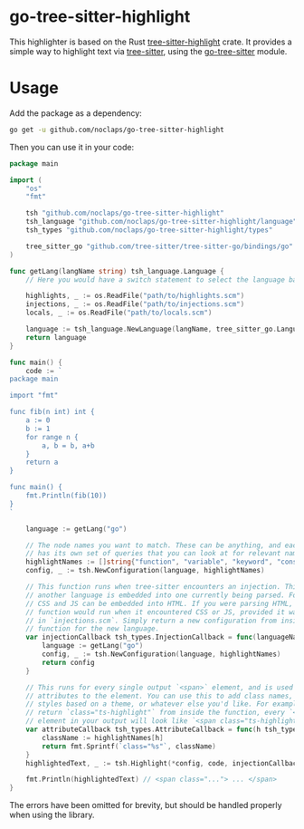 # go-tree-sitter-highlight

This highlighter is based on the Rust [tree-sitter-highlight](https://crates.io/crates/tree-sitter-highlight) crate. It provides a simple way to highlight text via [tree-sitter](https://github.com/tree-sitter/tree-sitter), using the [go-tree-sitter](https://github.com/tree-sitter/go-tree-sitter) module.

# Usage

Add the package as a dependency:

```sh
go get -u github.com/noclaps/go-tree-sitter-highlight
```

Then you can use it in your code:

```go
package main

import (
	"os"
	"fmt"

	tsh "github.com/noclaps/go-tree-sitter-highlight"
	tsh_language "github.com/noclaps/go-tree-sitter-highlight/language"
	tsh_types "github.com/noclaps/go-tree-sitter-highlight/types"

	tree_sitter_go "github.com/tree-sitter/tree-sitter-go/bindings/go"
)

func getLang(langName string) tsh_language.Language {
	// Here you would have a switch statement to select the language based on `langName`.

	highlights, _ := os.ReadFile("path/to/highlights.scm")
	injections, _ := os.ReadFile("path/to/injections.scm")
	locals, _ := os.ReadFile("path/to/locals.scm")

	language := tsh_language.NewLanguage(langName, tree_sitter_go.Language(), highlights, injections, locals)
	return language
}

func main() {
	code := `
package main

import "fmt"

func fib(n int) int {
	a := 0
	b := 1
	for range n {
		a, b = b, a+b
	}
	return a
}

func main() {
	fmt.Println(fib(10))
}
`

	language := getLang("go")

	// The node names you want to match. These can be anything, and each language
	// has its own set of queries that you can look at for relevant names.
	highlightNames := []string{"function", "variable", "keyword", "constant"}
	config, _ := tsh.NewConfiguration(language, highlightNames)

	// This function runs when tree-sitter encounters an injection. This is when
	// another language is embedded into one currently being parsed. For example,
	// CSS and JS can be embedded into HTML. If you were parsing HTML, this
	// function would run when it encountered CSS or JS, provided it was included
	// in `injections.scm`. Simply return a new configuration from inside the
	// function for the new language.
	var injectionCallback tsh_types.InjectionCallback = func(languageName string) *tsh_types.Configuration {
		language := getLang("go")
		config, _ := tsh.NewConfiguration(language, highlightNames)
		return config
	}

	// This runs for every single output `<span>` element, and is used to add
	// attributes to the element. You can use this to add class names, inline
	// styles based on a theme, or whatever else you'd like. For example, if you
	// return `class="ts-highlight"` from inside the function, every `<span>`
	// element in your output will look like `<span class="ts-highlight">`.
	var attributeCallback tsh_types.AttributeCallback = func(h tsh_types.CaptureIndex, languageName string) string {
		className := highlightNames[h]
		return fmt.Sprintf(`class="%s"`, className)
	}
	highlightedText, _ := tsh.Highlight(*config, code, injectionCallback, attributeCallback)

	fmt.Println(highlightedText) // <span class="..."> ... </span>
}
```

The errors have been omitted for brevity, but should be handled properly when using the library.
